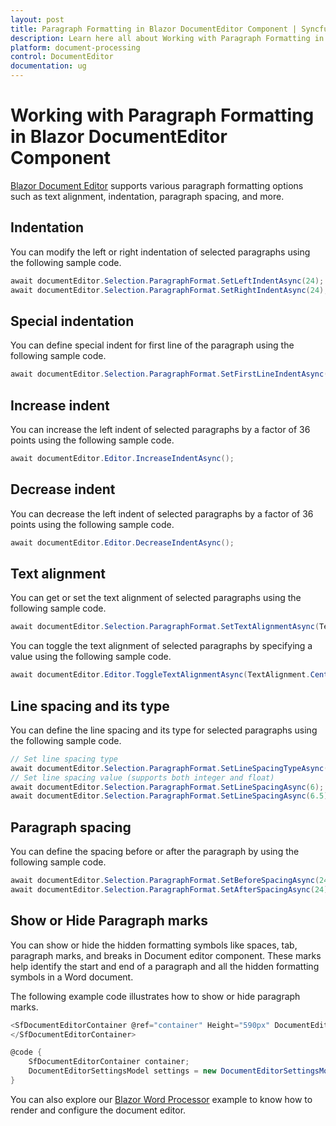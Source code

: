 ```yaml
---
layout: post
title: Paragraph Formatting in Blazor DocumentEditor Component | Syncfusion
description: Learn here all about Working with Paragraph Formatting in Syncfusion Blazor DocumentEditor component and more.
platform: document-processing
control: DocumentEditor
documentation: ug
---
```


# Working with Paragraph Formatting in Blazor DocumentEditor Component

[Blazor Document Editor](https://www.syncfusion.com/blazor-components/blazor-word-processor) supports various paragraph formatting options such as text alignment, indentation, paragraph spacing, and more.

## Indentation

You can modify the left or right indentation of selected paragraphs using the following sample code.

```csharp
await documentEditor.Selection.ParagraphFormat.SetLeftIndentAsync(24);
await documentEditor.Selection.ParagraphFormat.SetRightIndentAsync(24);
```

## Special indentation

You can define special indent for first line of the paragraph using the following sample code.

```csharp
await documentEditor.Selection.ParagraphFormat.SetFirstLineIndentAsync(24);
```

## Increase indent

You can increase the left indent of selected paragraphs by a factor of 36 points using the following sample code.

```csharp
await documentEditor.Editor.IncreaseIndentAsync();
```

## Decrease indent

You can decrease the left indent of selected paragraphs by a factor of 36 points using the following sample code.

```csharp
await documentEditor.Editor.DecreaseIndentAsync();
```

## Text alignment

You can get or set the text alignment of selected paragraphs using the following sample code.

```csharp
await documentEditor.Selection.ParagraphFormat.SetTextAlignmentAsync(TextAlignment.Center);
```

You can toggle the text alignment of selected paragraphs by specifying a value using the following sample code.

```csharp
await documentEditor.Editor.ToggleTextAlignmentAsync(TextAlignment.Center);
```

## Line spacing and its type

You can define the line spacing and its type for selected paragraphs using the following sample code.

```csharp
// Set line spacing type
await documentEditor.Selection.ParagraphFormat.SetLineSpacingTypeAsync(LineSpacingType.AtLeast);
// Set line spacing value (supports both integer and float)
await documentEditor.Selection.ParagraphFormat.SetLineSpacingAsync(6);     // Integer value
await documentEditor.Selection.ParagraphFormat.SetLineSpacingAsync(6.5);   // Float value
```

## Paragraph spacing

You can define the spacing before or after the paragraph by using the following sample code.

```csharp
await documentEditor.Selection.ParagraphFormat.SetBeforeSpacingAsync(24);
await documentEditor.Selection.ParagraphFormat.SetAfterSpacingAsync(24);
```

## Show or Hide Paragraph marks

You can show or hide the hidden formatting symbols like spaces, tab, paragraph marks, and breaks in Document editor component. These marks help identify the start and end of a paragraph and all the hidden formatting symbols in a Word document.

The following example code illustrates how to show or hide paragraph marks.

```csharp
<SfDocumentEditorContainer @ref="container" Height="590px" DocumentEditorSettings="settings">
</SfDocumentEditorContainer>

@code {
    SfDocumentEditorContainer container;
    DocumentEditorSettingsModel settings = new DocumentEditorSettingsModel() { ShowHiddenMarks = true };
}
```

You can also explore our [Blazor Word Processor](https://document.syncfusion.com/demos/docx-editor/blazor-server/document-editor/default-functionalities) example to know how to render and configure the document editor.
